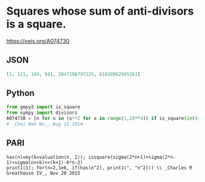 # Squares whose sum of anti\-divisors is a square\.
https://oeis.org/A074730
## JSON
```JSON
[1, 121, 169, 841, 2047288797225, 61838862885361]
```
## Python
```Python
from gmpy2 import is_square
from sympy import divisors
A074730 = [n for n in (x**2 for x in range(1,10**4)) if is_square(int(sum([2*d for d in divisors(n) if n > 2*d and n%(2*d)] + [d for d in divisors(2*n-1) if n > d >=2 and n%d] + [d for d in divisors(2*n+1) if n > d >=2 and n%d])))]
# _Chai Wah Wu_, Aug 12 2014
```
## PARI
```PARI
has(n)=my(k=valuation(n, 2)); issquare(sigma(2*n+1)+sigma(2*n-1)+sigma(n>>k)<<(k+1)-6*n-2)
print1(1); for(n=2,1e6, if(has(n^2), print1(", "n^2))) \\ _Charles R Greathouse IV_, Nov 20 2015
```

